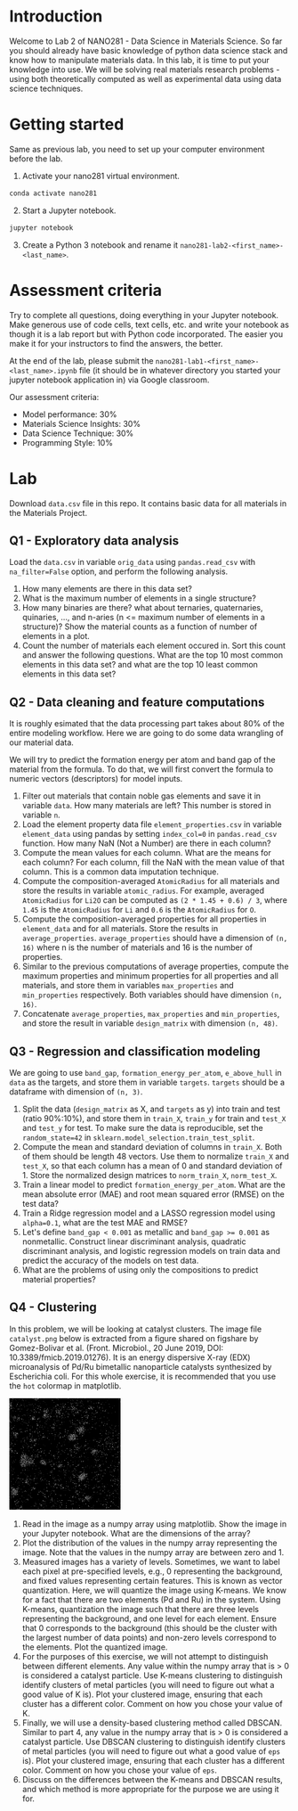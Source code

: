 # Introduction

Welcome to Lab 2 of NANO281 - Data Science in Materials Science. So far you should already have basic knowledge of python data science stack and know how to manipulate materials data. In this lab, it is time to put your knowledge into use. We will be solving real materials research problems - using both theoretically computed as well as experimental data using data science techniques. 

# Getting started

Same as previous lab, you need to set up your computer environment before the lab. 

1. Activate your nano281 virtual environment.
```bash
conda activate nano281
```

2. Start a Jupyter notebook.
```bash
jupyter notebook
```

3. Create a Python 3 notebook and rename it `nano281-lab2-<first_name>-<last_name>`.

# Assessment criteria
Try to complete all questions, doing everything in your Jupyter notebook. Make generous use of code cells, text cells, etc. and write your notebook as though it is a lab report but with Python code incorporated. The easier you make it for your instructors to find the answers, the better.

At the end of the lab, please submit the `nano281-lab1-<first_name>-<last_name>.ipynb` file (it should be in whatever directory you started your jupyter notebook application in) via Google classroom.

Our assessment criteria:

- Model performance: 30%
- Materials Science Insights: 30%
- Data Science Technique: 30%
- Programming Style: 10%


# Lab

Download `data.csv` file in this repo. It contains basic data for all materials in the Materials Project.

## Q1 - Exploratory data analysis

Load the `data.csv` in variable `orig_data` using `pandas.read_csv` with `na_filter=False` option, and perform the following analysis. 

1. How many elements are there in this data set?
2. What is the maximum number of elements in a single structure?
3. How many binaries are there? what about ternaries, quaternaries, quinaries, ..., and n-aries (n <= maximum number of elements in a structure)? Show the material counts as a function of number of elements in a plot.
4. Count the number of materials each element occured in. Sort this count and answer the following questions. What are the top 10 most common elements in this data set? and what are the top 10 least common elements in this data set?

## Q2 - Data cleaning and feature computations

It is roughly esimated that the data processing part takes about 80% of the entire modeling workflow. Here we are going to do some data wrangling of our material data. 

We will try to predict the formation energy per atom and band gap of the material from the formula. To do that, we will first convert the formula to numeric vectors (descriptors) for model inputs. 

1. Filter out materials that contain noble gas elements and save it in variable `data`. How many materials are left? This number is stored in variable `n`.
2. Load the element property data file `element_properties.csv` in variable `element_data` using pandas by setting `index_col=0` in `pandas.read_csv` function. How many NaN (Not a Number) are there in each column? 
3. Compute the mean values for each column. What are the means for each column? For each column, fill the NaN with the mean value of that column. This is a common data imputation technique.
4. Compute the composition-averaged `AtomicRadius` for all materials and store the results in variable `atomic_radius`. For example, averaged `AtomicRadius` for `Li2O` can be computed as `(2 * 1.45 + 0.6) / 3`, where `1.45` is the `AtomicRadius` for `Li` and `0.6` is the `AtomicRadius` for `O`.
5. Compute the composition-averaged properties for all properties in `element_data` and for all materials. Store the results in `average_properties`. `average_properties` should have a dimension of `(n, 16)` where n is the number of materials and 16 is the number of properties.
6. Similar to the previous computations of average properties, compute the maximum properties and minimum properties for all properties and all materials, and store them in variables `max_properties` and `min_properties` respectively. Both variables should have dimension `(n, 16)`.
7. Concatenate `average_properties`, `max_properties` and `min_properties`, and store the result in variable `design_matrix` with dimension `(n, 48)`. 

## Q3 - Regression and classification modeling

We are going to use `band_gap`, `formation_energy_per_atom`, `e_above_hull` in `data` as the targets, and store them in variable `targets`. `targets` should be a dataframe with dimension of `(n, 3)`. 

1. Split the data (`design_matrix` as X, and `targets` as y) into train and test (ratio 90%:10%), and store them in `train_X`, `train_y` for train and `test_X` and `test_y` for test. To make sure the data is reproducible, set the `random_state=42` in `sklearn.model_selection.train_test_split`. 
2. Compute the mean and standard deviation of columns in `train_X`. Both of them should be length 48 vectors. Use them to normalize `train_X` and `test_X`, so that each column has a mean of 0 and standard deviation of 1. Store the normalized design matrices to `norm_train_X`, `norm_test_X`. 
3. Train a linear model to predict `formation_energy_per_atom`. What are the mean absolute error (MAE) and root mean squared error (RMSE) on the test data?
4. Train a Ridge regression model and a LASSO regression model using `alpha=0.1`, what are the test MAE and RMSE?
5. Let's define `band_gap < 0.001` as metallic and `band_gap >= 0.001` as nonmetallic. Construct linear discriminant analysis, quadratic discriminant analysis, and logistic regression models on train data and predict the accuracy of the models on test data. 
6. What are the problems of using only the compositions to predict material properties?

## Q4 - Clustering

In this problem, we will be looking at catalyst clusters. The image file `catalyst.png` below is extracted from a figure shared on figshare by Gomez-Bolivar et al. (Front. Microbiol., 20 June 2019, DOI: 10.3389/fmicb.2019.01276). It is an energy dispersive X-ray (EDX) microanalysis of Pd/Ru bimetallic nanoparticle catalysts synthesized by Escherichia coli. For this whole exercise, it is recommended that you use the `hot` colormap in matplotlib.

![catalyst.png](catalyst.png "catalyst.png")

1. Read in the image as a numpy array using matplotlib. Show the image in your Jupyter notebook. What are the dimensions of the array?
2. Plot the distribution of the values in the numpy array representing the image. Note that the values in the numpy array are between zero and 1.
3. Measured images has a variety of levels. Sometimes, we want to label each pixel at pre-specified levels, e.g., 0 representing the background, and fixed values representing certain features. This is known as vector quantization. Here, we will quantize the image using K-means. We know for a fact that there are two elements (Pd and Ru) in the system. Using K-means, quantization the image such that there are three levels representing the background, and one level for each element. Ensure that 0 corresponds to the background (this should be the cluster with the largest number of data points) and non-zero levels correspond to the elements. Plot the quantized image.
4. For the purposes of this exercise, we will not attempt to distinguish between different elements. Any value within the numpy array that is > 0 is considered a catalyst particle. Use K-means clustering to distinguish identify clusters of metal particles (you will need to figure out what a good value of K is). Plot your clustered image, ensuring that each cluster has a different color. Comment on how you chose your value of K.
5. Finally, we will use a density-based clustering method called DBSCAN. Similar to part 4, any value in the numpy array that is > 0 is considered a catalyst particle. Use DBSCAN clustering to distinguish identify clusters of metal particles (you will need to figure out what a good value of `eps` is). Plot your clustered image, ensuring that each cluster has a different color. Comment on how you chose your value of `eps`.
6. Discuss on the differences between the K-means and DBSCAN results, and which method is more appropriate for the purpose we are using it for.